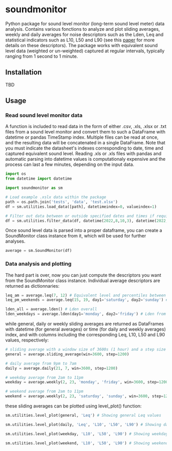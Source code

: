 # soundmonitor

Python package for sound level monitor (long-term sound level meter) data analysis. Contains various fonctions to analyze and plot sliding averages, weekly and daily averages for noise descriptors such as the Lden, Leq and statistical indicators such as L10, L50 and L90 (see this [paper](https://hal.science/hal-01373857v3/file/doc00025834.pdf) for more details on these descriptors). The package works with equivalent sound level data (weighted or un-weighted) captured at regular intervals, typically ranging from 1 second to 1 minute.

## Installation

TBD

## Usage

### Read sound level monitor data

A function is included to read data in the form of either .csv, .xls, .xlsx or .txt files from a sound level monitor and convert them to such a DataFrame with datetime or pandas TimeStamp index. Multiple files can be read at once, and the resulting data will be concatenated in a single DataFrame. Note that you must indicate the datasheet's indexes corresponding to date, time and captured equivalent sound level. Reading .xls or .xls files with pandas and automatic parsing into datetime values is computationaly expensive and the process can last a few minutes, depending on the input data.

```python
import os
from datetime import datetime

import soundmonitor as sm

# Load example .xslx data within the package
path = os.path.join('tests', 'data', 'test.xlsx')
df = sm.utilities.load_data([path], datetimeindex=0, valueindex=1)

# Filter out data between or outside specified dates and times if required
df = sm.utilities.filter_data(df, datetime(2022,8,10,3), datetime(2022,8,10,4), between=True)
```
Once sound level data is parsed into a proper dataframe, you can create a SoundMonitor class instance from it, which will be used for further analyses. 

```python
average = sm.SoundMonitor(df)
```

### Data analysis and plotting

The hard part is over, now you can just compute the descriptors you want from the SoundMonitor class instance. Individual average descriptors are returned as dictionnaries:

```python
leq_am = average.leq(7, 12) # Equivalent level and percentiles between 7am and 12am
leq_pm_weekends = average.leq(15, 19, day1='saturday', day2='sunday') # Same between 3pm and 7pm on weekends

lden_all = average.lden() # Lden overall
lden_weekdays = average.lden(day1='monday', day2='friday') # Lden from mondays to fridays
```

while general, daily or weekly sliding averages are returned as DataFrames with datetime (for general averages) or time (for daily and weekly averages) index, and with columns including the corresponding Leq, L10, L50 and L90 values, respectively:

```python
# sliding average with a window size of 3600s (1 hour) and a step size of 1200s (20 minutes)
general = average.sliding_average(win=3600, step=1200) 

# daily average from 9pm to 7am
daily = average.daily(21, 7, win=3600, step=1200)

# weekday average from 2am to 11pm
weekday = average.weekly(2, 23, 'monday', 'friday', win=3600, step=1200)

# weekend average from 2am to 11pm
weekend = average.weekly(2, 23, 'saturday', 'sunday', win=3600, step=1200)
```

these sliding averages can be plotted using level_plot() function:

```python
sm.utilities.level_plot(general, 'Leq') # Showing general Leq values
```
```python
sm.utilities.level_plot(daily, 'Leq', 'L10', 'L50', 'L90') # Showing daily night values
```
```python
sm.utilities.level_plot(weekday, 'L10', 'L50', 'L90') # Showing weekday percentiles values
```
```python
sm.utilities.level_plot(weekend, 'L10', 'L50', 'L90') # Showing weekend percentiles values
```
